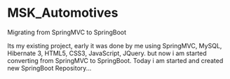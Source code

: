 # MSK_Automotives
Migrating from SpringMVC to SpringBoot

 Its my existing project, early it was done by me using SpringMVC, MySQL, Hibernate 3, HTML5, CSS3, JavaScript, JQuery.
 but now i am started converting from SpringMVC to SpringBoot. Today i am started and created new SpringBoot Repository... 
